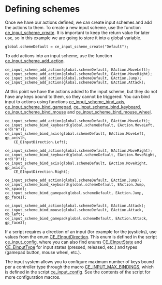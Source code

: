 # Defining schemes
Once we have our actions defined, we can create input schemes and add the actions to them. To create a new input scheme, use the function [ce_input_scheme_create](./ce_input_scheme_create.html). It is important to keep the return value for later use, so in this example we are going to store it into a global variable.

```gml
global.schemeDefault = ce_input_scheme_create("Default");
```

To add actions into an input scheme, use the function [ce_input_scheme_add_action](./ce_input_scheme_add_action.html).

```gml
ce_input_scheme_add_action(global.schemeDefault, EAction.MoveLeft);
ce_input_scheme_add_action(global.schemeDefault, EAction.MoveRight);
ce_input_scheme_add_action(global.schemeDefault, EAction.Jump);
ce_input_scheme_add_action(global.schemeDefault, EAction.Attack);
```

At this point we have the actions added to the input scheme, but they do not have any keys bound to them, so they cannot be triggered. You can bind input to actions using functions [ce_input_scheme_bind_axis](./ce_input_scheme_bind_axis.html), [ce_input_scheme_bind_gamepad](./ce_input_scheme_bind_gamepad.html), [ce_input_scheme_bind_keyboard](./ce_input_scheme_bind_keyboard.html), [ce_input_scheme_bind_mouse](./ce_input_scheme_bind_mouse.html) and [ce_input_scheme_bind_mouse_wheel](./ce_input_scheme_bind_mouse_wheel.html).

```gml
ce_input_scheme_add_action(global.schemeDefault, EAction.MoveLeft);
ce_input_scheme_bind_keyboard(global.schemeDefault, EAction.MoveLeft, ord("A"));
ce_input_scheme_bind_axis(global.schemeDefault, EAction.MoveLeft, gp_axislh,
    CE_EInputDirection.Left);

ce_input_scheme_add_action(global.schemeDefault, EAction.MoveRight);
ce_input_scheme_bind_keyboard(global.schemeDefault, EAction.MoveRight, ord("D"));
ce_input_scheme_bind_axis(global.schemeDefault, EAction.MoveRight, gp_axislh,
    CE_EInputDirection.Right);

ce_input_scheme_add_action(global.schemeDefault, EAction.Jump);
ce_input_scheme_bind_keyboard(global.schemeDefault, EAction.Jump, vk_space);
ce_input_scheme_bind_gamepad(global.schemeDefault, EAction.Jump, gp_face1);

ce_input_scheme_add_action(global.schemeDefault, EAction.Attack);
ce_input_scheme_bind_mouse(global.schemeDefault, EAction.Attack, mb_left);
ce_input_scheme_bind_gamepad(global.schemeDefault, EAction.Attack, gp_face3);
```

If a script requires a direction of an input (for example for the joysticks), use values from the enum [CE_EInputDirection](./CE_EInputDirection.html). This enum is defined in the script [ce_input_config](./ce_input_config.html), where you can also find enums [CE_EInputState](./CE_EInputState.html) and [CE_EInputType](./CE_EInputType.html) for input states (pressed, released, etc.) and types (gamepad button, mouse wheel, etc.).

The input system allows you to configure maximum number of keys bound per a controller type through the macro [CE_INPUT_MAX_BINDINGS](./CE_INPUT_MAX_BINDINGS.html), which is defined in the script [ce_input_config](./ce_input_config.html). See the contents of the script for more configuration macros.